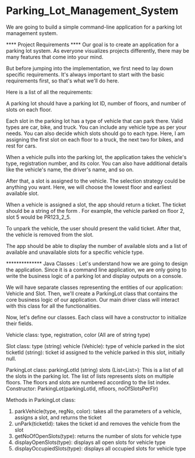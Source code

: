 # Parking_Lot_Management_System
We are going to build a simple command-line application for a parking lot management system.

 ****   Project Requirements  ****
Our goal is to create an application for a parking lot system. As everyone visualizes projects differently, there may be many features that come into your mind.

But before jumping into the implementation, we first need to lay down specific requirements. It's always important to start with the basic requirements first, so that's what we'll do here.

Here is a list of all the requirements:

A parking lot should have a parking lot ID, number of floors, and number of slots on each floor.

Each slot in the parking lot has a type of vehicle that can park there. Valid types are car, bike, and truck. You can include any vehicle type as per your needs. You can also decide which slots should go to each type. Here, I am assigning the first slot on each floor to a truck, the next two for bikes, and rest for cars.

When a vehicle pulls into the parking lot, the application takes the vehicle's type, registration number, and its color. You can also have additional details like the vehicle's name, the driver's name, and so on.

After that, a slot is assigned to the vehicle. The selection strategy could be anything you want. Here, we will choose the lowest floor and earliest available slot.

When a vehicle is assigned a slot, the app should return a ticket. The ticket should be a string of the form <parking lot id>_<floor no>_<slot no>. For example, the vehicle parked on floor 2, slot 5 would be PR123_2_5.

To unpark the vehicle, the user should present the valid ticket. After that, the vehicle is removed from the slot.

The app should be able to display the number of available slots and a list of available and unavailable slots for a specific vehicle type.

**************   Java Classes : 
Let's understand how we are going to design the application. Since it is a command line application, we are only going to write the business logic of a parking lot and display outputs on a console.

We will have separate classes representing the entities of our application: Vehicle and Slot. Then, we'll create a ParkingLot class that contains the core business logic of our application. Our main driver class will interact with this class for all the functionalities.

Now, let's define our classes. Each class will have a constructor to initialize their fields.

Vehicle class: type, registration, color (All are of string type)

Slot class: type (string)
            vehicle (Vehicle): type of vehicle parked in the slot
            ticketId (string): ticket id assigned to the vehicle parked in this slot, initially null.

ParkingLot class:   parkingLotId (string)
                    slots (List<List<Slot>>): This is a list of all the slots in the parking lot. 
                    The list of lists represents slots on multiple floors. 
                    The floors and slots are numbered according to the list index.
                    Constructor: ParkingLot(parkingLotId, nfloors, noOfSlotsPerFlr)

Methods in ParkingLot class:
1. parkVehicle(type, regNo, color): takes all the parameters of a vehicle, assigns a slot, and returns the ticket
2. unPark(ticketId): takes the ticket id and removes the vehicle from the slot
3. getNoOfOpenSlots(type): returns the number of slots for vehicle type
4. displayOpenSlots(type): displays all open slots for vehicle type
5. displayOccupiedSlots(type): displays all occupied slots for vehicle type
